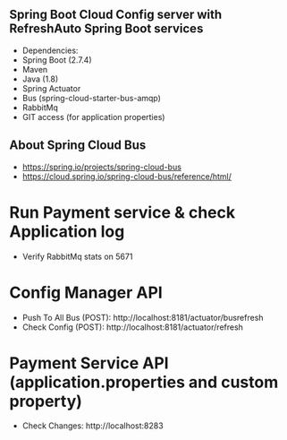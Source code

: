 ## Spring Boot Cloud Config server with RefreshAuto Spring Boot services
- Dependencies:
- Spring Boot (2.7.4)
- Maven 
- Java (1.8) 
- Spring Actuator
- Bus (spring-cloud-starter-bus-amqp)
- RabbitMq 
- GIT access (for application properties)

## About Spring Cloud Bus
- https://spring.io/projects/spring-cloud-bus
- https://cloud.spring.io/spring-cloud-bus/reference/html/

# Run Payment service & check Application log 
- Verify RabbitMq stats on 5671

# Config Manager API
- Push To All Bus (POST): http://localhost:8181/actuator/busrefresh
- Check Config (POST): http://localhost:8181/actuator/refresh

# Payment Service API (application.properties and custom property)
- Check Changes: http://localhost:8283